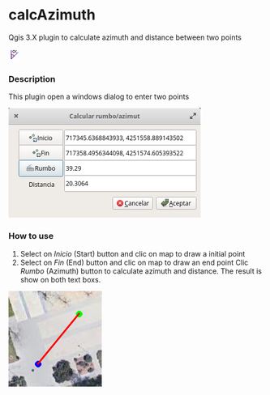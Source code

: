# calcAzimuth
Qgis 3.X plugin to calculate azimuth and distance between two points

![alt text](https://github.com/josemamira/calcAzimuth/blob/master/src/calc_azimuth/icon.png "Icon")

### Description
This plugin open a windows dialog to enter two points


![alt text](https://github.com/josemamira/calcAzimuth/blob/master/src/calc_azimuth/dialog.png "Dialog")

### How to use
1. Select on *Inicio* (Start) button and clic on map to draw a initial point
1. Select on *Fin* (End) button and clic on map to draw an end point
Clic *Rumbo* (Azimuth) button to calculate azimuth and distance. The result is show on both text boxs.

![alt text](https://github.com/josemamira/calcAzimuth/blob/master/src/calc_azimuth/screen.png "Screen")
